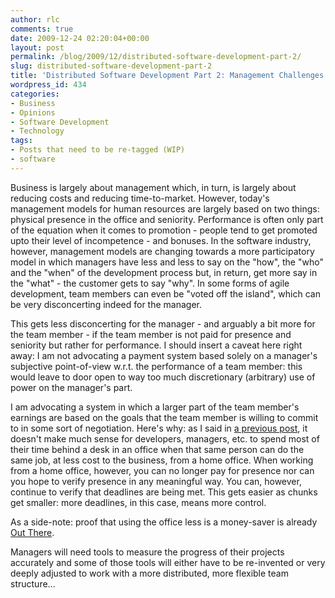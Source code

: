 ```yaml
---
author: rlc
comments: true
date: 2009-12-24 02:20:04+00:00
layout: post
permalink: /blog/2009/12/distributed-software-development-part-2/
slug: distributed-software-development-part-2
title: 'Distributed Software Development Part 2: Management Challenges'
wordpress_id: 434
categories:
- Business
- Opinions
- Software Development
- Technology
tags:
- Posts that need to be re-tagged (WIP)
- software
---
```


Business is largely about management which, in turn, is largely about reducing costs and reducing time-to-market. However, today's management models for human resources are largely based on two things: physical presence in the office and seniority. Performance is often only part of the equation when it comes to promotion - people tend to get promoted upto their level of incompetence - and bonuses. In the software industry, however, management models are changing towards a more participatory model in which managers have less and less to say on the "how", the "who" and the "when" of the development process but, in return, get more say in the "what" - the customer gets to say "why". In some forms of agile development, team members can even be "voted off the island", which can be very disconcerting indeed for the manager.
<!--more-->
This gets less disconcerting for the manager - and arguably a bit more for the team member - if the team member is not paid for presence and seniority but rather for performance. I should insert a caveat here right away: I am not advocating a payment system based solely on a manager's subjective point-of-view w.r.t. the performance of a team member: this would leave to door open to way too much discretionary (arbitrary) use of power on the manager's part.

I am advocating a system in which a larger part of the team member's earnings are based on the goals that the team member is willing to commit to in some sort of negotiation. Here's why: as I said in [a previous post](/blog/2009/12/staring-into-the-depths-of-the-yet-unwritten), it doesn't make much sense for developers, managers, etc. to spend most of their time behind a desk in an office when that same person can do the same job, at less cost to the business, from a home office. When working from a home office, however, you can no longer pay for presence nor can you hope to verify presence in any meaningful way. You can, however, continue to verify that deadlines are being met. This gets easier as chunks get smaller: more deadlines, in this case, means more control.

As a side-note: proof that using the office less is a money-saver is already [Out There](https://web.archive.org/web/20141003161725/http://www.macleans.ca/economy/business/thank-god-its-thursday/).

Managers will need tools to measure the progress of their projects accurately and some of those tools will either have to be re-invented or very deeply adjusted to work with a more distributed, more flexible team structure...
